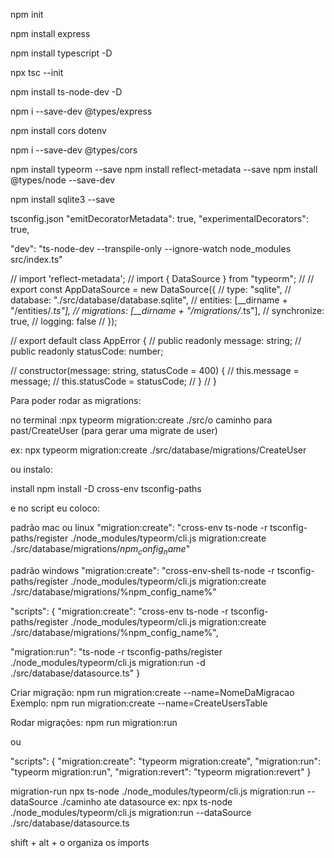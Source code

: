 npm init 

npm install express

npm install typescript -D

npx tsc --init

npm install ts-node-dev -D

npm i --save-dev @types/express

npm install cors dotenv

npm i --save-dev @types/cors

npm install typeorm --save
npm install reflect-metadata --save
npm install @types/node --save-dev

npm install sqlite3 --save

tsconfig.json
  "emitDecoratorMetadata": true,
  "experimentalDecorators": true,

"dev": "ts-node-dev --transpile-only --ignore-watch node_modules src/index.ts"

//  import 'reflect-metadata';
//  import { DataSource } from "typeorm";
//
// export const AppDataSource = new DataSource({
//   type: "sqlite",
//   database: "./src/database/database.sqlite",
//   entities: [__dirname + "/entities/*.ts"],
//   migrations: [__dirname + "/migrations/*.ts"],
//   synchronize: true,
//   logging: false
// });


// export default class AppError {
//     public readonly message: string;
//     public readonly statusCode: number;
  
//     constructor(message: string, statusCode = 400) {
//       this.message = message;
//       this.statusCode = statusCode;
//     }
//   }


Para poder rodar as migrations:

no terminal :npx typeorm migration:create ./src/o caminho para past/CreateUser (para gerar uma migrate de user)

ex:  npx typeorm migration:create ./src/database/migrations/CreateUser

ou  instalo: 

install npm install -D cross-env tsconfig-paths

e no script eu coloco:

padrão mac ou linux
"migration:create": "cross-env ts-node -r tsconfig-paths/register ./node_modules/typeorm/cli.js migration:create ./src/database/migrations/$npm_config_name$"

padrão windows 
"migration:create": "cross-env-shell ts-node -r tsconfig-paths/register ./node_modules/typeorm/cli.js migration:create ./src/database/migrations/%npm_config_name%"


"scripts": {
  "migration:create": "cross-env ts-node -r tsconfig-paths/register ./node_modules/typeorm/cli.js migration:create ./src/database/migrations/%npm_config_name%",

  "migration:run": "ts-node -r tsconfig-paths/register ./node_modules/typeorm/cli.js migration:run -d ./src/database/datasource.ts"
}

Criar migração:
npm run migration:create --name=NomeDaMigracao
Exemplo:
npm run migration:create --name=CreateUsersTable

Rodar migrações:
npm run migration:run

ou  

"scripts": {
  "migration:create": "typeorm migration:create",
  "migration:run": "typeorm migration:run",
  "migration:revert": "typeorm migration:revert"
}



migration-run
npx ts-node ./node_modules/typeorm/cli.js migration:run --dataSource ./caminho ate datasource
ex:
npx ts-node ./node_modules/typeorm/cli.js migration:run --dataSource ./src/database/datasource.ts



shift + alt + o organiza os imports